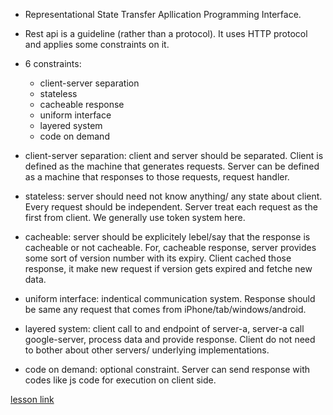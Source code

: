 - Representational State Transfer Apllication Programming Interface.
- Rest api is a guideline (rather than a protocol). It uses HTTP protocol and applies some constraints on it.
- 6 constraints: 
    - client-server separation
    - stateless 
    - cacheable response
    - uniform interface
    - layered system
    - code on demand

- client-server separation: client and server should be separated. Client is defined as the machine that generates requests. Server can be defined as a machine that responses to those requests, request handler.
- stateless: server should need not know anything/ any state about client. Every request should be independent. Server treat each request as the first from client. We generally use token system here.
- cacheable: server should be explicitely lebel/say that the response is cacheable or not cacheable. For, cacheable response, server provides some sort of version number with its expiry. Client cached those response, it make new request if version gets expired and fetche new data.
- uniform interface: indentical communication system. Response should be same any request that comes from iPhone/tab/windows/android.
- layered system: client call to and endpoint of server-a, server-a call google-server, process data and provide response. Client do not need to bother about other servers/ underlying implementations.
- code on demand: optional constraint. Server can send response with codes like js code for execution on client side. 


[lesson link](https://www.youtube.com/watch?v=IvHMM0huDZk) 
